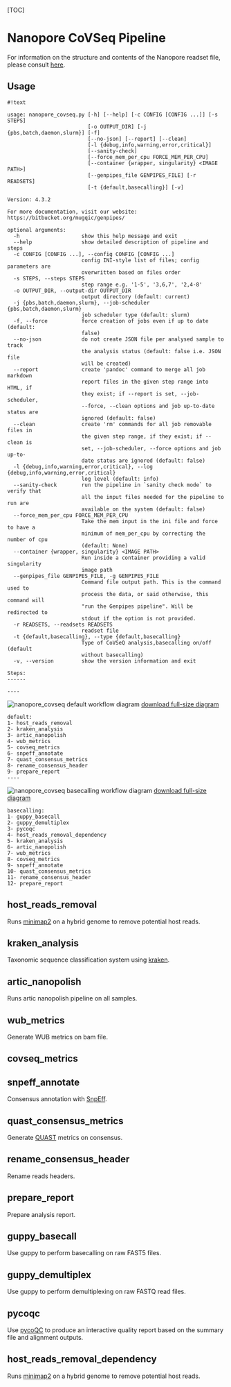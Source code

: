 [TOC]


Nanopore CoVSeq Pipeline
==============


For information on the structure and contents of the Nanopore readset file, please consult [here](
https://bitbucket.org/mugqic/genpipes/src/master/#markdown-header-nanopore).


Usage
-----
```
#!text

usage: nanopore_covseq.py [-h] [--help] [-c CONFIG [CONFIG ...]] [-s STEPS]
                          [-o OUTPUT_DIR] [-j {pbs,batch,daemon,slurm}] [-f]
                          [--no-json] [--report] [--clean]
                          [-l {debug,info,warning,error,critical}]
                          [--sanity-check]
                          [--force_mem_per_cpu FORCE_MEM_PER_CPU]
                          [--container {wrapper, singularity} <IMAGE PATH>]
                          [--genpipes_file GENPIPES_FILE] [-r READSETS]
                          [-t {default,basecalling}] [-v]

Version: 4.3.2

For more documentation, visit our website: https://bitbucket.org/mugqic/genpipes/

optional arguments:
  -h                    show this help message and exit
  --help                show detailed description of pipeline and steps
  -c CONFIG [CONFIG ...], --config CONFIG [CONFIG ...]
                        config INI-style list of files; config parameters are
                        overwritten based on files order
  -s STEPS, --steps STEPS
                        step range e.g. '1-5', '3,6,7', '2,4-8'
  -o OUTPUT_DIR, --output-dir OUTPUT_DIR
                        output directory (default: current)
  -j {pbs,batch,daemon,slurm}, --job-scheduler {pbs,batch,daemon,slurm}
                        job scheduler type (default: slurm)
  -f, --force           force creation of jobs even if up to date (default:
                        false)
  --no-json             do not create JSON file per analysed sample to track
                        the analysis status (default: false i.e. JSON file
                        will be created)
  --report              create 'pandoc' command to merge all job markdown
                        report files in the given step range into HTML, if
                        they exist; if --report is set, --job-scheduler,
                        --force, --clean options and job up-to-date status are
                        ignored (default: false)
  --clean               create 'rm' commands for all job removable files in
                        the given step range, if they exist; if --clean is
                        set, --job-scheduler, --force options and job up-to-
                        date status are ignored (default: false)
  -l {debug,info,warning,error,critical}, --log {debug,info,warning,error,critical}
                        log level (default: info)
  --sanity-check        run the pipeline in `sanity check mode` to verify that
                        all the input files needed for the pipeline to run are
                        available on the system (default: false)
  --force_mem_per_cpu FORCE_MEM_PER_CPU
                        Take the mem input in the ini file and force to have a
                        minimum of mem_per_cpu by correcting the number of cpu
                        (default: None)
  --container {wrapper, singularity} <IMAGE PATH>
                        Run inside a container providing a valid singularity
                        image path
  --genpipes_file GENPIPES_FILE, -g GENPIPES_FILE
                        Command file output path. This is the command used to
                        process the data, or said otherwise, this command will
                        "run the Genpipes pipeline". Will be redirected to
                        stdout if the option is not provided.
  -r READSETS, --readsets READSETS
                        readset file
  -t {default,basecalling}, --type {default,basecalling}
                        Type of CoVSeQ analysis,basecalling on/off (default
                        without basecalling)
  -v, --version         show the version information and exit

Steps:
------

----
```
![nanopore_covseq default workflow diagram](https://bitbucket.org/mugqic/genpipes/raw/master/resources/workflows/GenPipes_nanopore_covseq_default.resized.png)
[download full-size diagram](https://bitbucket.org/mugqic/genpipes/raw/master/resources/workflows/GenPipes_nanopore_covseq_default.png)
```
default:
1- host_reads_removal
2- kraken_analysis
3- artic_nanopolish
4- wub_metrics
5- covseq_metrics
6- snpeff_annotate
7- quast_consensus_metrics
8- rename_consensus_header
9- prepare_report
----
```
![nanopore_covseq basecalling workflow diagram](https://bitbucket.org/mugqic/genpipes/raw/master/resources/workflows/GenPipes_nanopore_covseq_basecalling.resized.png)
[download full-size diagram](https://bitbucket.org/mugqic/genpipes/raw/master/resources/workflows/GenPipes_nanopore_covseq_basecalling.png)
```
basecalling:
1- guppy_basecall
2- guppy_demultiplex
3- pycoqc
4- host_reads_removal_dependency
5- kraken_analysis
6- artic_nanopolish
7- wub_metrics
8- covseq_metrics
9- snpeff_annotate
10- quast_consensus_metrics
11- rename_consensus_header
12- prepare_report

```

host_reads_removal
------------------
Runs [minimap2](https://github.com/lh3/minimap2) on a hybrid genome to remove potential host reads.

kraken_analysis
---------------
Taxonomic sequence classification system using [kraken](https://github.com/DerrickWood/kraken2).

artic_nanopolish
----------------
Runs artic nanopolish pipeline on all samples.

wub_metrics
-----------
Generate WUB metrics on bam file.

covseq_metrics
--------------

snpeff_annotate
---------------
Consensus annotation with [SnpEff](https://pcingola.github.io/SnpEff/).

quast_consensus_metrics
-----------------------
Generate [QUAST](http://quast.sourceforge.net/) metrics on consensus.

rename_consensus_header
-----------------------
Rename reads headers.

prepare_report
--------------
Prepare analysis report.

guppy_basecall
--------------
Use guppy to perform basecalling on raw FAST5 files.

guppy_demultiplex
-----------------
Use guppy to perform demultiplexing on raw FASTQ read files.

pycoqc
------
Use [pycoQC](https://hpc.nih.gov/apps/pycoQC.html) to produce an interactive quality report based on the summary file and
alignment outputs.

host_reads_removal_dependency
-----------------------------
Runs [minimap2](https://github.com/lh3/minimap2) on a hybrid genome to remove potential host reads.


